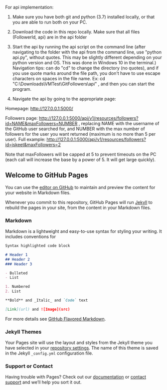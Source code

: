 For api implementation:

1) Make sure you have both git and python (3.7) installed locally, or that you are able to run both on your PC.

2) Download the code in this repo locally. Make sure that all files (FollowerId, api) are in the api folder

3) Start the api by running the api script on the command line (after navigating to the folder with the api from the command line, use "python api.py", without quotes. This may be slightly different depending on your python version and OS. This was done in Windows 10 in the terminal.)
Navigation tips: can do "cd" to change the directory (no quotes), and if you use quote marks around the file path, you don't have to
use escape characters on spaces in the file name. Ex: cd "C:\Downloads\VMTest\GitFollowers\api" , and then you can start the program.

4) Navigate the api by going to the appropriate page:

Homepage: http://127.0.0.1:5000/

Followers page: http://127.0.0.1:5000/api/v1/resources/followers?id=NAME&maxFollowers=NUMBER , replacing NAME with the username of the GitHub user searched for, and NUMBER with the max number of followers for the user you want returned (maximum is no more than 5 per user).
  Full example: http://127.0.0.1:5000/api/v1/resources/followers?id=jskeet&maxFollowers=2
  
  Note that maxFollowers will be capped at 5 to prevent timeouts on the PC (each call will increase the base by a power of 5. It will get large quickly).
  







## Welcome to GitHub Pages

You can use the [editor on GitHub](https://github.com/AshleyBushCoding/GitFollowers/edit/master/README.md) to maintain and preview the content for your website in Markdown files.

Whenever you commit to this repository, GitHub Pages will run [Jekyll](https://jekyllrb.com/) to rebuild the pages in your site, from the content in your Markdown files.

### Markdown

Markdown is a lightweight and easy-to-use syntax for styling your writing. It includes conventions for

```markdown
Syntax highlighted code block

# Header 1
## Header 2
### Header 3

- Bulleted
- List

1. Numbered
2. List

**Bold** and _Italic_ and `Code` text

[Link](url) and ![Image](src)
```

For more details see [GitHub Flavored Markdown](https://guides.github.com/features/mastering-markdown/).

### Jekyll Themes

Your Pages site will use the layout and styles from the Jekyll theme you have selected in your [repository settings](https://github.com/AshleyBushCoding/GitFollowers/settings). The name of this theme is saved in the Jekyll `_config.yml` configuration file.

### Support or Contact

Having trouble with Pages? Check out our [documentation](https://help.github.com/categories/github-pages-basics/) or [contact support](https://github.com/contact) and we’ll help you sort it out.
